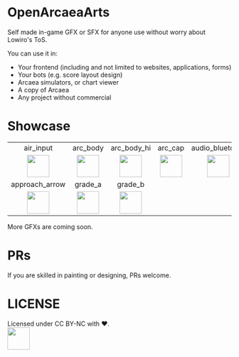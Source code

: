 # OpenArcaeaArts

Self made in-game GFX or SFX for anyone use without worry about Lowiro's ToS.

You can use it in:
 - Your frontend (including and not limited to websites, applications, forms)
 - Your bots (e.g. score layout design)
 - Arcaea simulators, or chart viewer
 - A copy of Arcaea
 - Any project without commercial

# Showcase
  |      |      |      |      |      |
  | :--: | :--: | :--: | :--: | :--: |
  | air_input | arc_body | arc_body_hi | arc_cap | audio_bluetooth |
  | <image src="img/air_input.png" height=50> | <image src="img/arc_body.png" height=50> | <image src="img/arc_body_hi.png" height=50> | <image src="img/arc_cap.png" height=50> | <image src="./img/audio_bluetooth.png" height=50>
  | approach_arrow | grade_a | grade_b |
  | <image src= "img/approach_arrow.png" height=50> | <image src= "img/grade_a.png" height=50> | <image src= "img/grade_b.png" height=50> |

More GFXs are coming soon.

# PRs
If you are skilled in painting or designing, PRs welcome.

# LICENSE
Licensed under CC BY-NC with ❤.  
<image src="res/by-nc.png" height=50>